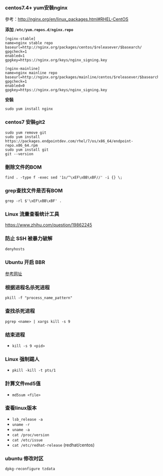 ### centos7.4+ yum安裝nginx

參考：http://nginx.org/en/linux_packages.html#RHEL-CentOS

**添加 `/etc/yum.repos.d/nginx.repo`**
```
[nginx-stable]
name=nginx stable repo
baseurl=http://nginx.org/packages/centos/$releasever/$basearch/
gpgcheck=1
enabled=1
gpgkey=https://nginx.org/keys/nginx_signing.key

[nginx-mainline]
name=nginx mainline repo
baseurl=http://nginx.org/packages/mainline/centos/$releasever/$basearch/
gpgcheck=1
enabled=0
gpgkey=https://nginx.org/keys/nginx_signing.key
```

**安裝**
```
sudo yum install nginx
```

### centos7 安裝git2
```
sudo yum remove git
sudo yum install https://packages.endpointdev.com/rhel/7/os/x86_64/endpoint-repo.x86_64.rpm
sudo yum install git
git --version

```

### 刪除文件的BOM
```
find . -type f -exec sed '1s/^\xEF\xBB\xBF//' -i {} \;
```

### grep查找文件是否有BOM
```
grep -rl $'\xEF\xBB\xBF' .
```

### Linux 流量查看统计工具
https://www.zhihu.com/question/19862245

### 防止 SSH 被暴力破解
```
denyhosts
```

### Ubuntu 开启 BBR
[参考网址](https://www.cnblogs.com/binarization/p/6421877.html)

### 根据进程名杀死进程
```
pkill -f "process_name_pattern"
```

### 查找杀死进程
```
pgrep <name> | xargs kill -s 9
```

### 结束进程
- `kill -s 9 <pid>`

### Linux 强制踢人
- `pkill -kill -t pts/1`

### 計算文件md5值
- `md5sum <file>`

### 查看linux版本
- `lsb_release -a`
- `uname -r`
- `uname -a`
- `cat /proc/version`
- `cat /etc/issue`
- `cat /etc/redhat-release` (redhat/centos)

### ubuntu 修改时区
```
dpkg-reconfigure tzdata
```
